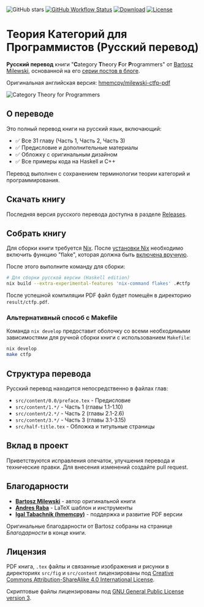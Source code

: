 ![GitHub stars][github stars]
[![GitHub Workflow Status][github workflow status]][github actions link]
[![Download][download badge]][github latest release]
[![License][license badge]][github latest release]

# Теория Категорий для Программистов (Русский перевод)

**Русский перевод** книги "**C**ategory **T**heory **F**or **P**rogrammers"
от [Bartosz Milewski][bartosz github], основанной на его [серии постов в блоге][blogpost series].

Оригинальная английская версия: [hmemcpy/milewski-ctfp-pdf][original repo]

![Category Theory for Programmers][ctfp image]

## О переводе

Это полный перевод книги на русский язык, включающий:

- ✅ Все 31 главу (Часть 1, Часть 2, Часть 3)
- ✅ Предисловие и дополнительные материалы
- ✅ Обложку с оригинальным дизайном
- ✅ Все примеры кода на Haskell и C++

Перевод выполнен с сохранением терминологии теории категорий и программирования.

## Скачать книгу

Последняя версия русского перевода доступна в разделе [Releases][github latest release].

## Собрать книгу

Для сборки книги требуется [Nix][nix website]. После [установки Nix][nix download website] 
необходимо включить функцию "flake", которая должна быть [включена вручную][nixos wiki flake].

После этого выполните команду для сборки:

```bash
# Для сборки русской версии (Haskell edition)
nix build --extra-experimental-features 'nix-command flakes' .#ctfp
```

После успешной компиляции PDF файл будет помещён в директорию `result/ctfp.pdf`.

### Альтернативный способ с Makefile

Команда `nix develop` предоставит оболочку со всеми необходимыми зависимостями 
для ручной сборки книги с использованием `Makefile`:

```bash
nix develop
make ctfp
```

## Структура перевода

Русский перевод находится непосредственно в файлах глав:
- `src/content/0.0/preface.tex` - Предисловие
- `src/content/1.*/` - Часть 1 (главы 1.1-1.10)
- `src/content/2.*/` - Часть 2 (главы 2.1-2.6)
- `src/content/3.*/` - Часть 3 (главы 3.1-3.15)
- `src/half-title.tex` - Обложка и титульные страницы

## Вклад в проект

Приветствуются исправления опечаток, улучшения перевода и технические правки.
Для внесения изменений создайте pull request.

## Благодарности

- **[Bartosz Milewski][bartosz github]** - автор оригинальной книги
- **[Andres Raba][andres raba github]** - LaTeX шаблон и инструменты
- **[Igal Tabachnik (hmemcpy)][original repo]** - поддержка и развитие PDF версии

Оригинальные благодарности от Bartosz собраны на странице _Благодарности_ в конце книги.

## Лицензия

PDF книга, `.tex` файлы и связанные изображения и рисунки в директориях 
`src/fig` и `src/content` лицензированы под [Creative Commons 
Attribution-ShareAlike 4.0 International License][license cc by sa].

Скриптовые файлы лицензированы под [GNU General Public License version 3][license gnu gpl].

[download badge]:
  https://img.shields.io/badge/Download-latest-green.svg?style=flat-square
[github actions link]: https://github.com/OrelSokolov/milewski-ctfp-pdf/actions
[github stars]:
  https://img.shields.io/github/stars/OrelSokolov/milewski-ctfp-pdf.svg?style=flat-square
[github workflow status]:
  https://img.shields.io/github/actions/workflow/status/OrelSokolov/milewski-ctfp-pdf/nix-flake-check.yaml?branch=master&style=flat-square
[github latest release]:
  https://github.com/OrelSokolov/milewski-ctfp-pdf/releases/latest
[license badge]:
  https://img.shields.io/badge/License-CC_By_SA-green.svg?style=flat-square
[ctfp image]:
  https://user-images.githubusercontent.com/601206/47271389-8eea0900-d581-11e8-8e81-5b932e336336.png
[bartosz github]: https://github.com/BartoszMilewski
[nixos wiki flake]: https://wiki.nixos.org/wiki/Flakes
[andres raba github]: https://github.com/sarabander
[original repo]: https://github.com/hmemcpy/milewski-ctfp-pdf
[contributors]: https://github.com/OrelSokolov/milewski-ctfp-pdf/graphs/contributors
[license cc by sa]: https://spdx.org/licenses/CC-BY-SA-4.0.html
[license gnu gpl]: https://spdx.org/licenses/GPL-3.0.html
[blogpost series]:
  https://bartoszmilewski.com/2014/10/28/category-theory-for-programmers-the-preface/
[buy regular edition on blurb]:
  https://www.blurb.com/b/9621951-category-theory-for-programmers-new-edition-hardco
[buy scala edition on blurb]:
  https://www.blurb.com/b/9603882-category-theory-for-programmers-scala-edition-pape
[v1.3.0 github release link]:
  https://github.com/hmemcpy/milewski-ctfp-pdf/releases/tag/v1.3.0
[nix website]: https://nixos.org/nix/
[nix download website]: https://nixos.org/download.html
